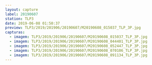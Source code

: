 ```yaml
---
layout: capture
label: 20190607
station: TLP3
date: 2019-06-08 01:50:37
preview: TLP3/2019/201906/20190607/M20190608_015037_TLP_3P.jpg
capturas:
  - imagem: TLP3/2019/201906/20190607/M20190608_015037_TLP_3P.jpg
  - imagem: TLP3/2019/201906/20190607/M20190608_044401_TLP_3P.jpg
  - imagem: TLP3/2019/201906/20190607/M20190608_052447_TLP_3P.jpg
  - imagem: TLP3/2019/201906/20190607/M20190608_070106_TLP_3P.jpg
  - imagem: TLP3/2019/201906/20190607/M20190608_091134_TLP_3P.jpg
---
```

